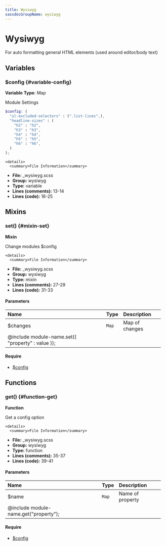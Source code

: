 ```yaml
---
title: Wysiwyg
sassdocGroupName: wysiwyg
---
```



# Wysiwyg

For auto formatting general HTML elements (used around editor/body text)



## Variables




<div class="sassdoc-item-header">

###  $config {#variable-config}

  <div class="sassdoc-item-header__labels">
    <span class="tag tag--primary"><strong>Variable</strong></span> <span class="tag"><strong>Type</strong>: Map</span>
  </div>

</div>

  

Module Settings
    
    

``` scss
$config: (
  "ul-excluded-selectors" : (".list-lines",),
  "headline-sizes" : (
    "h2" : "h2",
    "h3" : "h3",
    "h4" : "h4",
    "h5" : "h5",
    "h6" : "h6",
  )
);
```
  

    <details>
      <summary>File Information</summary>
- **File:** _wysiwyg.scss
- **Group:** wysiwyg
- **Type:** variable
- **Lines (comments):** 13-14
- **Lines (code):** 16-25
    </details>
    
  

## Mixins




<div class="sassdoc-item-header">

###  set() {#mixin-set}

  <div class="sassdoc-item-header__labels">
    <span class="tag tag--primary"><strong>Mixin</strong></span>
  </div>

</div>

  

Change modules $config
    
    

    <details>
      <summary>File Information</summary>
- **File:** _wysiwyg.scss
- **Group:** wysiwyg
- **Type:** mixin
- **Lines (comments):** 27-29
- **Lines (code):** 31-33
    </details>
    

#### Parameters


|Name|Type|Description|
|:--|:--|:--|
|$changes|`Map`|Map of changes
  @include module-name.set(( "property" : value ));|

    

#### Require

- [$config](/sass/components/accordion/#variable-config)
  
  

## Functions




<div class="sassdoc-item-header">

###  get() {#function-get}

  <div class="sassdoc-item-header__labels">
    <span class="tag tag--primary"><strong>Function</strong></span>
  </div>

</div>

  

Get a config option
    
    

    <details>
      <summary>File Information</summary>
- **File:** _wysiwyg.scss
- **Group:** wysiwyg
- **Type:** function
- **Lines (comments):** 35-37
- **Lines (code):** 39-41
    </details>
    

#### Parameters


|Name|Type|Description|
|:--|:--|:--|
|$name|`Map`|Name of property
  @include module-name.get("property");|

    

#### Require

- [$config](/sass/components/accordion/#variable-config)
  
  
  